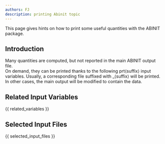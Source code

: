```yaml
---
authors: FJ
description: printing Abinit topic
---
```


This page gives hints on how to print some useful quantities with the ABINIT package.

## Introduction

Many quantities are computed, but not reported in the main ABINIT output file.  
On demand, they can be printed thanks to the following
prt&langle;suffix&rangle; input variables. Usually, a corresponding file
suffixed with _&langle;suffix&rangle; will be printed. In other cases, the
main output will be modified to contain the data.



## Related Input Variables

{{ related_variables }}

## Selected Input Files

{{ selected_input_files }}

